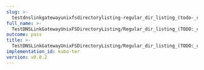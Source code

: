 ```yaml
---
slug: >-
  testdnslinkgatewayunixfsdirectorylisting-regular_dir_listing_(todo-_cleanup_kubo-specifics)_(http_proxy)-body
full_name: >-
  TestDNSLinkGatewayUnixFSDirectoryListing/Regular_dir_listing_(TODO:_cleanup_Kubo-specifics)_(HTTP_proxy)/Body
outcome: pass
title: >-
  TestDNSLinkGatewayUnixFSDirectoryListing/Regular_dir_listing_(TODO:_cleanup_Kubo-specifics)_(HTTP_proxy)/Body
implementation_id: kubo-ter
version: v0.0.2
---
```


